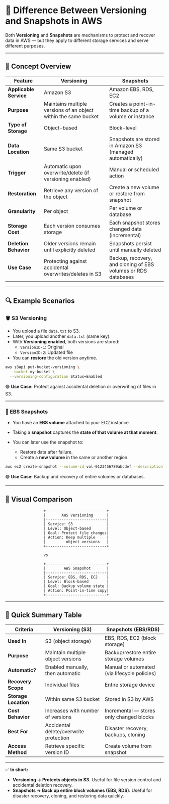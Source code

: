 # 🧩 Difference Between Versioning and Snapshots in AWS

Both **Versioning** and **Snapshots** are mechanisms to protect and recover data in AWS — but they apply to different storage services and serve different purposes.

---

## 🧠 Concept Overview

| Feature | **Versioning** | **Snapshots** |
|----------|----------------|----------------|
| **Applicable Service** | Amazon S3 | Amazon EBS, RDS, EC2 |
| **Purpose** | Maintains multiple versions of an object within the same bucket | Creates a point-in-time backup of a volume or instance |
| **Type of Storage** | Object-based | Block-level |
| **Data Location** | Same S3 bucket | Snapshots are stored in Amazon S3 (managed automatically) |
| **Trigger** | Automatic upon overwrite/delete (if versioning enabled) | Manual or scheduled action |
| **Restoration** | Retrieve any version of the object | Create a new volume or restore from snapshot |
| **Granularity** | Per object | Per volume or database |
| **Storage Cost** | Each version consumes storage | Each snapshot stores changed data (incremental) |
| **Deletion Behavior** | Older versions remain until explicitly deleted | Snapshots persist until manually deleted |
| **Use Case** | Protecting against accidental overwrites/deletes in S3 | Backup, recovery, and cloning of EBS volumes or RDS databases |

---

## 🔍 Example Scenarios

### 🪣 S3 Versioning
- You upload a file `data.txt` to S3.  
- Later, you upload another `data.txt` (same key).  
- With **Versioning enabled**, both versions are stored:
  - `VersionID-1`: Original
  - `VersionID-2`: Updated file  
- You can **restore** the old version anytime.

```bash
aws s3api put-bucket-versioning \
  --bucket my-bucket \
  --versioning-configuration Status=Enabled
````

🟢 **Use Case:** Protect against accidental deletion or overwriting of files in S3.

---

### 💽 EBS Snapshots

* You have an **EBS volume** attached to your EC2 instance.
* Taking a **snapshot** captures the **state of that volume at that moment**.
* You can later use the snapshot to:

  * Restore data after failure.
  * Create a **new volume** in the same or another region.

```bash
aws ec2 create-snapshot --volume-id vol-0123456789abcdef --description "My backup snapshot"
```

🟢 **Use Case:** Backup and recovery of entire volumes or databases.

---

## 🧭 Visual Comparison

```
                 +---------------------------+
                 |       AWS Versioning      |
                 |---------------------------|
                 | Service: S3               |
                 | Level: Object-based       |
                 | Goal: Protect file changes|
                 | Action: Keep multiple     |
                 |         object versions   |
                 +---------------------------+

                 vs

                 +---------------------------+
                 |        AWS Snapshot       |
                 |---------------------------|
                 | Service: EBS, RDS, EC2    |
                 | Level: Block-based        |
                 | Goal: Backup volume state |
                 | Action: Point-in-time copy|
                 +---------------------------+
```

---

## 🧾 Quick Summary Table

| Criteria             | **Versioning (S3)**                    | **Snapshots (EBS/RDS)**                      |
| -------------------- | -------------------------------------- | -------------------------------------------- |
| **Used In**          | S3 (object storage)                    | EBS, RDS, EC2 (block storage)                |
| **Purpose**          | Maintain multiple object versions      | Backup/restore entire storage volumes        |
| **Automatic?**       | Enabled manually, then automatic       | Manual or automated (via lifecycle policies) |
| **Recovery Scope**   | Individual files                       | Entire storage device                        |
| **Storage Location** | Within same S3 bucket                  | Stored in S3 by AWS                          |
| **Cost Behavior**    | Increases with number of versions      | Incremental — stores only changed blocks     |
| **Best For**         | Accidental delete/overwrite protection | Disaster recovery, backups, cloning          |
| **Access Method**    | Retrieve specific version ID           | Create volume from snapshot                  |

---

✅ **In short:**

* **Versioning → Protects objects in S3.**
  Useful for file version control and accidental deletion recovery.
* **Snapshots → Back up entire block volumes (EBS, RDS).**
  Useful for disaster recovery, cloning, and restoring data quickly.
